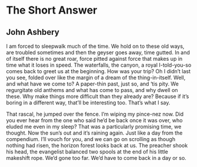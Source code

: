 # The Short Answer
## John Ashbery
I am forced to sleepwalk much of the time.
We hold on to these old ways, are troubled
sometimes and then the geyser goes away,
time gutted. In and of itself there is
no great roar, force pitted against force that
makes up in time what it loses in speed.
The waterfalls, the canyon, a royal I-told-you-so
comes back to greet us at the beginning.
How was your trip? Oh I didn’t last
you see, folded over like the margin
of a dream of the thing-in-itself. Well, and
what have we come to? A paper-thin past,
just so, and ‘tis pity. We regurgitate
old anthems and what has come to pass, and why
dwell on these. Why make things more difficult
than they already are? Because if it’s boring
in a different way, that’ll be interesting too.
That’s what I say.

That rascal, he jumped over the fence.
I’m wiping my pince-nez now. Did you ever hear from
the one who said he’d be back once it was over,
who eluded me even in my sleep? That was a particularly
promising time, we thought. Now the sun’s out
and it’s raining again. Just like a day from
the compendium. I’ll vouch for you,
and we can go on scrolling as though nothing had risen,
the horizon forest looks back at us. The preacher
shook his head, the evangelist balanced two spools
at the end of his little makeshift rope. We’d gone too far.
We’d have to come back in a day or so.
